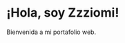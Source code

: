 <!DOCTYPE html>
<html lang="es">
<head>
  <meta charset="UTF-8">
  <title>Portafolio de Zzziomi</title>
</head>
<body>
  <h1>¡Hola, soy Zzziomi!</h1>
  <p>Bienvenida a mi portafolio web.</p>
</body>
</html>
